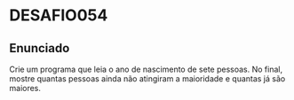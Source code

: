 # DESAFIO054

## Enunciado

Crie um programa que leia o ano de nascimento de sete pessoas. No final, mostre quantas pessoas ainda não atingiram a maioridade e quantas já são maiores.